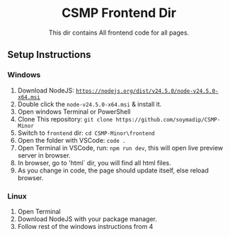 
<center>
<h1>CSMP Frontend Dir</h1>
<p>This dir contains All frontend code for all pages.</p>
</center>

## Setup Instructions

### Windows

1. Download NodeJS: [`https://nodejs.org/dist/v24.5.0/node-v24.5.0-x64.msi`](https://nodejs.org/dist/v24.5.0/node-v24.5.0-x64.msi)
2. Double click the `node-v24.5.0-x64.msi` & install it.
3. Open windows Terminal or PowerShell
4. Clone This repository: `git clone https://github.com/soymadip/CSMP-Minor`
5. Switch to `frontend` dir: `cd CSMP-Minor\frontend`
6. Open the folder with VSCode: `code .`
7. Open Terminal in VSCode, run: `npm run dev`, this will open live preview server in browser.
8. In browser, go to 'html` dir, you will find all html files.
9. As you change in code, the page should update itself, else reload browser.


### Linux

1. Open Terminal
2. Download NodeJS with your package manager.
3. Follow rest of the windows instructions from 4